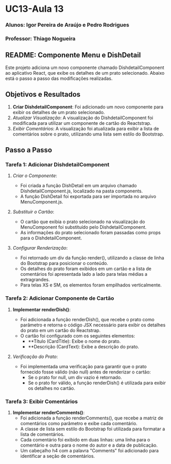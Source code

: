# UC13-Aula 13

### Alunos: Igor Pereira de Araújo e Pedro Rodrigues  
### Professor: Thiago Nogueira

## README: Componente Menu e DishDetail

Este projeto adiciona um novo componente chamado DishdetailComponent ao aplicativo React, que exibe os detalhes de um prato selecionado. Abaixo está o passo a passo das modificações realizadas.

## Objetivos e Resultados

1. **Criar DishdetailComponent**: Foi adicionado um novo componente para exibir os detalhes de um prato selecionado.
2. *Atualizar Visualização*: A visualização do DishdetailComponent foi modificada para utilizar um componente de cartão do Reactstrap.
3. *Exibir Comentários*: A visualização foi atualizada para exibir a lista de comentários sobre o prato, utilizando uma lista sem estilo do Bootstrap.

## Passo a Passo

### Tarefa 1: Adicionar DishdetailComponent

1. *Criar o Componente*:
    - Foi criada a função DishDetail em um arquivo chamado DishdetailComponent.js, localizado na pasta components.
    - A função DishDetail foi exportada para ser importada no arquivo MenuComponent.js.

2. *Substituir o Cartão*:
    - O cartão que exibia o prato selecionado na visualização do MenuComponent foi substituído pelo DishdetailComponent.
    - As informações do prato selecionado foram passadas como props para o DishdetailComponent.

3. *Configurar Renderização*:
    - Foi retornado um div da função render(), utilizando a classe de linha do Bootstrap para posicionar o conteúdo.
    - Os detalhes do prato foram exibidos em um cartão e a lista de comentários foi apresentada lado a lado para telas médias a extragrandes.
    - Para telas XS e SM, os elementos foram empilhados verticalmente.

### Tarefa 2: Adicionar Componente de Cartão

1. **Implementar renderDish()**:
    - Foi adicionada a função renderDish(), que recebe o prato como parâmetro e retorna o código JSX necessário para exibir os detalhes do prato em um cartão do Reactstrap.
    - O cartão foi configurado com os seguintes elementos:
        - **Título (CardTitle): Exibe o nome do prato.
        - **Descrição (CardText): Exibe a descrição do prato.

2. *Verificação do Prato*:
    - Foi implementada uma verificação para garantir que o prato fornecido fosse válido (não null) antes de renderizar o cartão:
        - Se o prato for null, um div vazio é retornado.
        - Se o prato for válido, a função renderDish() é utilizada para exibir os detalhes no cartão.

### Tarefa 3: Exibir Comentários

1. **Implementar renderComments()**:
    - Foi adicionada a função renderComments(), que recebe a matriz de comentários como parâmetro e exibe cada comentário.
    - A classe de lista sem estilo do Bootstrap foi utilizada para formatar a lista de comentários.
    - Cada comentário foi exibido em duas linhas: uma linha para o comentário e outra para o nome do autor e a data de publicação.
    - Um cabeçalho h4 com a palavra "Comments" foi adicionado para identificar a seção de comentários.

